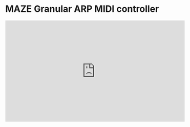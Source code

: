 # MAZE Granular ARP MIDI controller

<iframe width="560" height="315" src="https://www.youtube.com/embed/gfWn8kauTtI?si=uDR8WNPLOBNJFp34" title="YouTube video player" frameborder="0" allow="accelerometer; autoplay; clipboard-write; encrypted-media; gyroscope; picture-in-picture; web-share" allowfullscreen></iframe>
